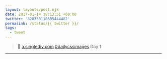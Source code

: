 ```yaml
---
layout: layouts/post.njk
date: 2017-01-14 18:13:51 +00:00
twitter: '820333118695444482'
permalink: /status/{{ twitter }}/
tags: 
  - tweet
---
```


> 🐼 [a.singlediv.com](https://a.singlediv.com) [#dailycssimages](https://twitter.com/hashtag/dailycssimages) Day 1

---
